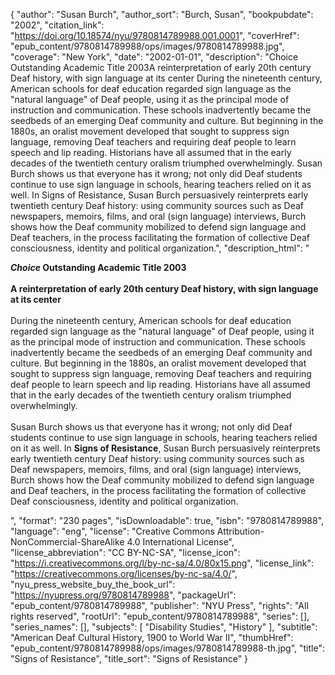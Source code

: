 {
  "author": "Susan Burch",
  "author_sort": "Burch, Susan",
  "bookpubdate": "2002",
  "citation_link": "https://doi.org/10.18574/nyu/9780814789988.001.0001",
  "coverHref": "epub_content/9780814789988/ops/images/9780814789988.jpg",
  "coverage": "New York",
  "date": "2002-01-01",
  "description": "Choice Outstanding Academic Title 2003A reinterpretation of early 20th century Deaf history, with sign language at its center  During the nineteenth century, American schools for deaf education regarded sign language as the \"natural language\" of Deaf people, using it as the principal mode of instruction and communication.  These schools inadvertently became the seedbeds of an emerging Deaf community and culture.  But beginning in the 1880s, an oralist movement developed that sought to suppress sign language, removing Deaf teachers and requiring deaf people to learn speech and lip reading.  Historians have all assumed that in the early decades of the twentieth century oralism triumphed overwhelmingly. Susan Burch shows us that everyone has it wrong; not only did Deaf students continue to use sign language in schools, hearing teachers relied on it as well. In Signs of Resistance, Susan Burch persuasively reinterprets early twentieth century Deaf history: using community sources such as Deaf newspapers, memoirs, films, and oral (sign language) interviews, Burch shows how the Deaf community mobilized to defend sign language and Deaf teachers, in the process facilitating the formation of collective Deaf consciousness, identity and political organization.",
  "description_html": "<p><b><i>Choice</i> Outstanding Academic Title 2003</b><br><br><b>A reinterpretation of early 20th century Deaf history, with sign language at its center</b><br><br>  During the nineteenth century, American schools for deaf education regarded sign language as the \"natural language\" of Deaf people, using it as the principal mode of instruction and communication.  These schools inadvertently became the seedbeds of an emerging Deaf community and culture.  But beginning in the 1880s, an oralist movement developed that sought to suppress sign language, removing Deaf teachers and requiring deaf people to learn speech and lip reading.  Historians have all assumed that in the early decades of the twentieth century oralism triumphed overwhelmingly.<br><br> Susan Burch shows us that everyone has it wrong; not only did Deaf students continue to use sign language in schools, hearing teachers relied on it as well. In <b>Signs of Resistance</b>, Susan Burch persuasively reinterprets early twentieth century Deaf history: using community sources such as Deaf newspapers, memoirs, films, and oral (sign language) interviews, Burch shows how the Deaf community mobilized to defend sign language and Deaf teachers, in the process facilitating the formation of collective Deaf consciousness, identity and political organization.</p>",
  "format": "230 pages",
  "isDownloadable": true,
  "isbn": "9780814789988",
  "language": "eng",
  "license": "Creative Commons Attribution-NonCommercial-ShareAlike 4.0 International License",
  "license_abbreviation": "CC BY-NC-SA",
  "license_icon": "https://i.creativecommons.org/l/by-nc-sa/4.0/80x15.png",
  "license_link": "https://creativecommons.org/licenses/by-nc-sa/4.0/",
  "nyu_press_website_buy_the_book_url": "https://nyupress.org/9780814789988",
  "packageUrl": "epub_content/9780814789988",
  "publisher": "NYU Press",
  "rights": "All rights reserved",
  "rootUrl": "epub_content/9780814789988",
  "series": [],
  "series_names": [],
  "subjects": [
    "Disability Studies",
    "History"
  ],
  "subtitle": "American Deaf Cultural History, 1900 to World War II",
  "thumbHref": "epub_content/9780814789988/ops/images/9780814789988-th.jpg",
  "title": "Signs of Resistance",
  "title_sort": "Signs of Resistance"
}
